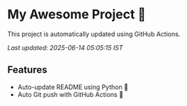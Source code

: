 # My Awesome Project 🚀

This project is automatically updated using GitHub Actions.

_Last updated: 2025-06-14 05:05:15 IST_

## Features
- Auto-update README using Python 🐍
- Auto Git push with GitHub Actions 🤖
